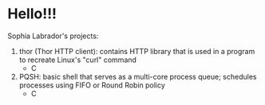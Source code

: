 # Hello!!!
Sophia Labrador's projects:

1. thor (Thor HTTP client): contains HTTP library that is used in a program to recreate Linux's "curl" command
   - C
2. PQSH: basic shell that serves as a multi-core process queue; schedules processes using FIFO or Round Robin policy
   - C
